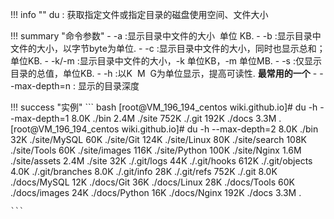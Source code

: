 !!! info ""
    du : 获取指定文件或指定目录的磁盘使用空间、文件大小

!!! summary "命令参数"
    - -a :显示目录中文件的大小  单位 KB.
    - -b :显示目录中文件的大小，以字节byte为单位.
    - -c :显示目录中文件的大小，同时也显示总和；单位KB.
    - -k/-m :显示目录中文件的大小，-k 单位KB，-m 单位MB.
    - -s :仅显示目录的总值，单位KB.
    - -h :以K  M  G为单位显示，提高可读性. **最常用的一个**
    - --max-depth=n : 显示的目录深度

 
!!! success "实例"
    ``` bash 
    [root@VM_196_194_centos wiki.github.io]# du -h --max-depth=1
    8.0K	./bin
    2.4M	./site
    752K	./.git
    192K	./docs
    3.3M	.
    [root@VM_196_194_centos wiki.github.io]# du -h --max-depth=2
    8.0K	./bin
    32K	./site/MySQL
    60K	./site/Git
    124K	./site/Linux
    80K	./site/search
    108K	./site/Tools
    60K	./site/images
    116K	./site/Python
    100K	./site/Nginx
    1.6M	./site/assets
    2.4M	./site
    32K	./.git/logs
    44K	./.git/hooks
    612K	./.git/objects
    4.0K	./.git/branches
    8.0K	./.git/info
    28K	./.git/refs
    752K	./.git
    8.0K	./docs/MySQL
    12K	./docs/Git
    36K	./docs/Linux
    28K	./docs/Tools
    60K	./docs/images
    24K	./docs/Python
    16K	./docs/Nginx
    192K	./docs
    3.3M	.
    
    ```

